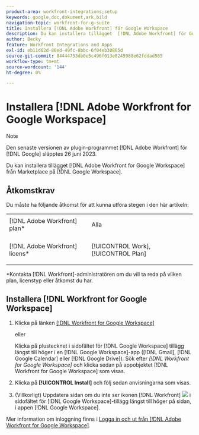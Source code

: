 ```yaml
---
product-area: workfront-integrations;setup
keywords: google,doc,dokument,ark,bild
navigation-topic: workfront-for-g-suite
title: Installera [!DNL Adobe Workfront] för Google Workspace
description: Du kan installera tillägget  [!DNL Adobe Workfront] för Google Workspace från Google Workspace Marketplace.
author: Becky
feature: Workfront Integrations and Apps
exl-id: eb11d62d-86ed-49fc-8bbc-6f04eb30865d
source-git-commit: 84444753db0e5c496f013e0245988e62fddad585
workflow-type: tm+mt
source-wordcount: '144'
ht-degree: 0%

---
```


# Installera [!DNL Adobe Workfront for Google Workspace]

>[!NOTE]
>
>Den senaste versionen av plugin-programmet [!DNL Adobe Workfront] för [!DNL Google] släpptes 26 juni 2023.

Du kan installera tillägget [!DNL Adobe Workfront for Google Workspace] från Marketplace på [!DNL Google Workspace].

## Åtkomstkrav

Du måste ha följande åtkomst för att kunna utföra stegen i den här artikeln:

<table style="table-layout:auto"> 
 <col> 
 <col> 
 <tbody> 
  <tr> 
   <td role="rowheader">[!DNL Adobe Workfront] plan*</td> 
   <td> <p>Alla</p> </td> 
  </tr> 
  <tr> 
   <td role="rowheader">[!DNL Adobe Workfront] licens*</td> 
   <td> <p>[!UICONTROL Work], [!UICONTROL Plan]</p> </td> 
  </tr>
   </tbody> 
</table>

&#42;Kontakta [!DNL Workfront]-administratören om du vill ta reda på vilken plan, licenstyp eller åtkomst du har.

## Installera [!DNL Workfront for Google Workspace]

1. Klicka på länken [[!DNL Workfront for Google Workspace]](https://workspace.google.com/marketplace/app/adobe_workfront/811980987828)

   eller

   Klicka på plustecknet i sidofältet för [!DNL Google Workspace] tillägg längst till höger i en [!DNL Google Workspace]-app ([!DNL Gmail], [!DNL Google Calendar] eller [!DNL Google Drive]). Sök efter *[!DNL Workfront for Google Workspace]* och klicka sedan på appobjektet [!DNL Workfront for Google Workspace] som visas.

1. Klicka på **[!UICONTROL Install]** och följ sedan anvisningarna som visas.
1. (Villkorligt) Uppdatera sidan om du inte ser ikonen [!DNL Workfront] ![](assets/wf-lion-icon.png) i sidofältet för [!DNL Google Workspace]-tillägg längst till höger på sidan, i appen [!DNL Google Workspace].

Mer information om inloggning finns i [Logga in och ut från  [!DNL Adobe Workfront for Google Workspace]](../../workfront-integrations-and-apps/workfront-for-g-suite/log-in-and-out-wf-for-gsuite.md).
